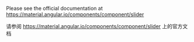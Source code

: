 Please see the official documentation at <https://material.angular.io/components/component/slider>

请参阅 <https://material.angular.io/components/component/slider> 上的官方文档
